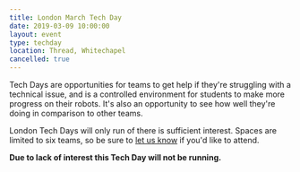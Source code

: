 ```yaml
---
title: London March Tech Day
date: 2019-03-09 10:00:00
layout: event
type: techday
location: Thread, Whitechapel
cancelled: true
---
```


Tech Days are opportunities for teams to get help if they're struggling with a
technical issue, and is a controlled environment for students to make more
progress on their robots. It's also an opportunity to see how well they're doing
in comparison to other teams.

London Tech Days will only run of there is sufficient interest. Spaces are
limited to six teams, so be sure to [let us know][teams-contact] if you'd like
to attend.

**Due to lack of interest this Tech Day will not be running.**

[teams-contact]: mailto:teams@studentrobotics.org
